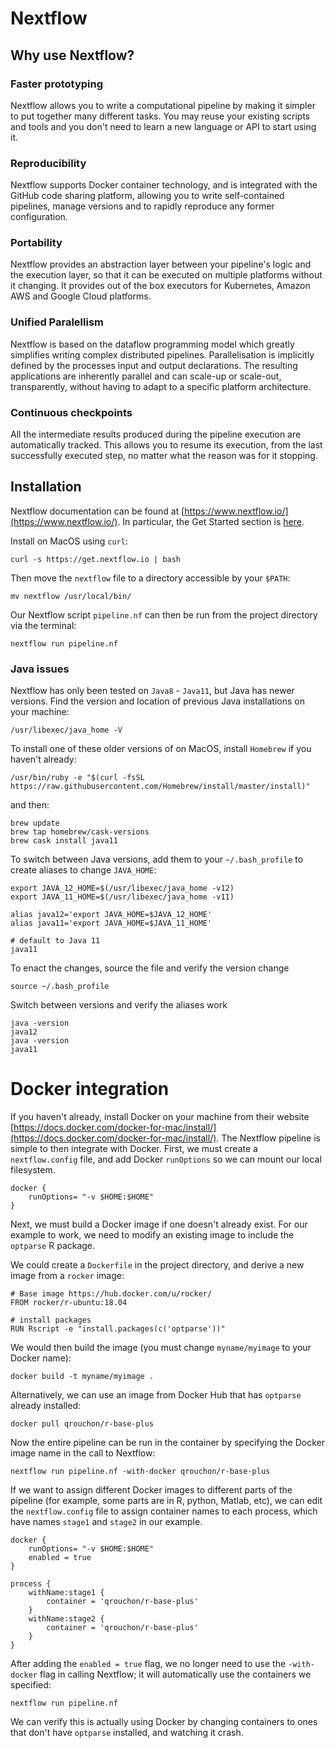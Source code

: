 # Nextflow 

## Why use Nextflow?

### Faster prototyping
Nextflow allows you to write a computational pipeline by making it simpler to put together many different tasks. You may reuse your existing scripts and tools and you don't need to learn a new language or API to start using it.

### Reproducibility
Nextflow supports Docker container technology, and is integrated with the GitHub code sharing platform, allowing you to write self-contained pipelines, manage versions and to rapidly reproduce any former configuration.

### Portability
Nextflow provides an abstraction layer between your pipeline's logic and the execution layer, so that it can be executed on multiple platforms without it changing. It provides out of the box executors for Kubernetes, Amazon AWS and Google Cloud platforms.

### Unified Paralellism
Nextflow is based on the dataflow programming model which greatly simplifies writing complex distributed pipelines. Parallelisation is implicitly defined by the processes input and output declarations. The resulting applications are inherently parallel and can scale-up or scale-out, transparently, without having to adapt to a specific platform architecture.

### Continuous checkpoints
All the intermediate results produced during the pipeline execution are automatically tracked. This allows you to resume its execution, from the last successfully executed step, no matter what the reason was for it stopping.


## Installation

Nextflow documentation can be found at [https://www.nextflow.io/](https://www.nextflow.io/). In particular, the Get Started section is [here](https://www.nextflow.io/docs/latest/getstarted.html).

Install on MacOS using `curl`:

```
curl -s https://get.nextflow.io | bash
```

Then move the `nextflow` file to a directory accessible by your `$PATH`: 

```
mv nextflow /usr/local/bin/
```

Our Nextflow script `pipeline.nf` can then be run from the project directory via the terminal:

```
nextflow run pipeline.nf
```


### Java issues

Nextflow has only been tested on `Java8` - `Java11`, but Java has newer versions. Find the version and location of previous Java installations on your machine:

```
/usr/libexec/java_home -V
```

To install one of these older versions of on MacOS, install `Homebrew` if you haven't already:

```
/usr/bin/ruby -e "$(curl -fsSL https://raw.githubusercontent.com/Homebrew/install/master/install)"
```

and then:

```
brew update
brew tap homebrew/cask-versions
brew cask install java11
```


To switch between Java versions, add them to your `~/.bash_profile` to create aliases to change `JAVA_HOME`:

```
export JAVA_12_HOME=$(/usr/libexec/java_home -v12)
export JAVA_11_HOME=$(/usr/libexec/java_home -v11)

alias java12='export JAVA_HOME=$JAVA_12_HOME'
alias java11='export JAVA_HOME=$JAVA_11_HOME'

# default to Java 11
java11

```

To enact the changes, source the file and verify the version change

```
source ~/.bash_profile
```

Switch between versions and verify the aliases work

```
java -version
java12
java -version
java11
```


# Docker integration

If you haven't already, install Docker on your machine from their website [https://docs.docker.com/docker-for-mac/install/](https://docs.docker.com/docker-for-mac/install/). The Nextflow pipeline is simple to then integrate with Docker. First, we must create a `nextflow.config` file, and add Docker `runOptions` so we can mount our local filesystem.

```
docker {
    runOptions= "-v $HOME:$HOME"
}
```

Next, we must build a Docker image if one doesn't already exist. For our example to work, we need to modify an existing image to include the `optparse` R package. 

We could create a `Dockerfile` in the project directory, and derive a new image from a `rocker` image:

```
# Base image https://hub.docker.com/u/rocker/
FROM rocker/r-ubuntu:18.04

# install packages
RUN Rscript -e "install.packages(c('optparse'))"
```

We would then build the image (you must change `myname/myimage` to your Docker name):

```
docker build -t myname/myimage .
```

Alternatively, we can use an image from Docker Hub that has `optparse` already installed:

```
docker pull qrouchon/r-base-plus
```

Now the entire pipeline can be run in the container by specifying the Docker image name in the call to Nextflow:


```
nextflow run pipeline.nf -with-docker qrouchon/r-base-plus
```


If we want to assign different Docker images to different parts of the pipeline (for example, some parts are in R, python, Matlab, etc), we can edit the `nextflow.config` file to assign container names to each process, which have names `stage1` and `stage2` in our example.

```
docker {
    runOptions= "-v $HOME:$HOME"
    enabled = true
}

process {
    withName:stage1 {
        container = 'qrouchon/r-base-plus'
    }
    withName:stage2 {
        container = 'qrouchon/r-base-plus'
    }
}
```

After adding the `enabled = true` flag, we no longer need to use the `-with-docker` flag in calling Nextflow; it will automatically use the containers we specified:

```
nextflow run pipeline.nf 
```

We can verify this is actually using Docker by changing containers to ones that don't have `optparse` installed, and watching it crash.
